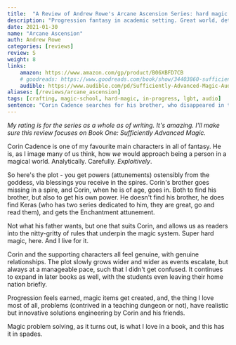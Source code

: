 ```yaml
---
title:  "A Review of Andrew Rowe's Arcane Ascension Series: hard magic done right"
description: "Progression fantasy in academic setting. Great world, detailed magic, intelligent characters, extraordinarily fun. Crafting and spire/dungeon focus."
date: 2021-01-30
name: "Arcane Ascension"
auth: Andrew Rowe
categories: [reviews]
review: S
weight: 8
links:
    amazon: https://www.amazon.com/gp/product/B06XBFD7CB
    # goodreads: https://www.goodreads.com/book/show/34403860-sufficiently-advanced-magic
    audible: https://www.audible.com/pd/Sufficiently-Advanced-Magic-Audiobook/B072YT93QD
aliases: [/reviews/arcane_ascension]
tags: [crafting, magic-school, hard-magic, in-progress, lgbt, audio]
sentence: "Corin Cadence searches for his brother, who disappeared in the Serpent Spire."
---
```


*My rating is for the series as a whole as of writing. It's amazing. I'll make sure this review focuses on Book One: Sufficiently Advanced Magic.*

Corin Cadence is one of my favourite main characters in all of fantasy. He is, as I image many of us think, how *we* would approach being a person in a magical world. Analytically. Carefully. *Exploitively*. 

So here's the plot - you get powers (attunements) ostensibly from the goddess, via blessings you receive in the spires. Corin's brother goes missing in a spire, and Corin, when he is of age, goes in. Both to find his brother, but also to get his own power. He doesn't find his brother, he does find Keras (who has two series dedicated to him, they are great, go and read them), and gets the Enchantment attunement. 

Not what his father wants, but one that suits Corin, and allows us as readers into the nitty-gritty of rules that underpin the magic system. Super hard magic, here. And I live for it.

Corin and the supporting characters all feel genuine, with genuine relationships. The plot slowly grows wider and wider as events escalate, but always at a manageable pace, such that I didn't get confused. It continues to expand in later books as well, with the students even leaving their home nation briefly.

Progression feels earned, magic items get created, and, the thing I love most of all, problems (contrived in a teaching dungeon or not), have realistic but innovative solutions engineering by Corin and his friends.

Magic problem solving, as it turns out, is what I love in a book, and this has it in spades.